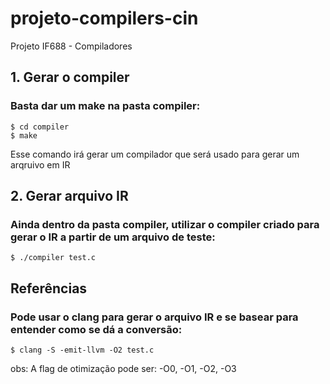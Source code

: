 # projeto-compilers-cin
Projeto IF688 - Compiladores

## 1. Gerar o compiler
### Basta dar um make na pasta compiler:  
    $ cd compiler  
    $ make

Esse comando irá gerar um compilador que será usado para gerar um arqruivo em IR

## 2. Gerar arquivo IR 
### Ainda dentro da pasta compiler, utilizar o compiler criado para gerar o IR a partir de um arquivo de teste:  
    $ ./compiler test.c


## Referências 
### Pode usar o clang para gerar o arquivo IR e se basear para entender como se dá a conversão:  
    $ clang -S -emit-llvm -O2 test.c   
obs: A flag de otimização pode ser: -O0, -O1, -O2, -O3
